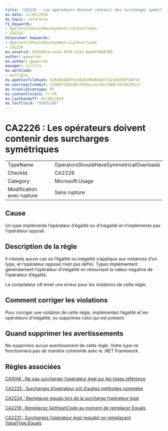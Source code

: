 ```yaml
---
title: 'CA2226 : Les opérateurs doivent contenir des surcharges symétriques'
ms.date: 11/04/2016
ms.topic: reference
f1_keywords:
- OperatorsShouldHaveSymmetricalOverloads
- CA2226
helpviewer_keywords:
- OperatorsShouldHaveSymmetricalOverloads
- CA2226
ms.assetid: d202401a-ea14-4559-b15e-0ea4f5b68789
author: gewarren
ms.author: gewarren
manager: jillfra
ms.workload:
- multiple
ms.openlocfilehash: 6264b440df01e02019938eb0f742cb9789fd4f5d
ms.sourcegitcommit: 21d667104199c2493accec20c2388cf674b195c3
ms.translationtype: MT
ms.contentlocale: fr-FR
ms.lasthandoff: 02/08/2019
ms.locfileid: "55931102"
---
```

# <a name="ca2226-operators-should-have-symmetrical-overloads"></a>CA2226 : Les opérateurs doivent contenir des surcharges symétriques

|||
|-|-|
|TypeName|OperatorsShouldHaveSymmetricalOverloads|
|CheckId|CA2226|
|Category|Microsoft.Usage|
|Modification avec rupture|Sans rupture|

## <a name="cause"></a>Cause
 Un type implémente l’opérateur d’égalité ou d’inégalité et n’implémente pas l’opérateur opposé.

## <a name="rule-description"></a>Description de la règle
 Il n’existe aucun cas où l’égalité ou inégalité s’applique aux instances d’un type, et l’opérateur opposé n’est pas défini. Types implémentent généralement l’opérateur d’inégalité en retournant la valeur négative de l’opérateur d’égalité.

 Le compilateur c# émet une erreur pour les violations de cette règle.

## <a name="how-to-fix-violations"></a>Comment corriger les violations
 Pour corriger une violation de cette règle, implémentez l’égalité et les opérateurs d’inégalité, ou supprimez celui qui est présent.

## <a name="when-to-suppress-warnings"></a>Quand supprimer les avertissements
 Ne supprimez aucun avertissement de cette règle. Votre type ne fonctionnera pas de manière cohérente avec le .NET Framework.

## <a name="related-rules"></a>Règles associées
 [CA1046 : Ne pas surcharger l’opérateur égal sur les types référence](../code-quality/ca1046-do-not-overload-operator-equals-on-reference-types.md)

 [CA2225 : Surcharges d’opérateur ont d’autres méthodes nommées](../code-quality/ca2225-operator-overloads-have-named-alternates.md)

 [CA2224 : Remplacez equals lors de la surcharge l’opérateur égal](../code-quality/ca2224-override-equals-on-overloading-operator-equals.md)

 [CA2218 : Remplacez GetHashCode au moment de remplacer Equals](../code-quality/ca2218-override-gethashcode-on-overriding-equals.md)

 [CA2231 : Surchargez l’opérateur égal (equals) en remplaçant ValueType.Equals](../code-quality/ca2231-overload-operator-equals-on-overriding-valuetype-equals.md)